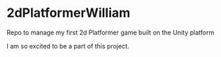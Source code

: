 # 2dPlatformerWilliam
Repo to manage my first 2d Platformer game built on the Unity platform



I am so excited to be a part of this project.
